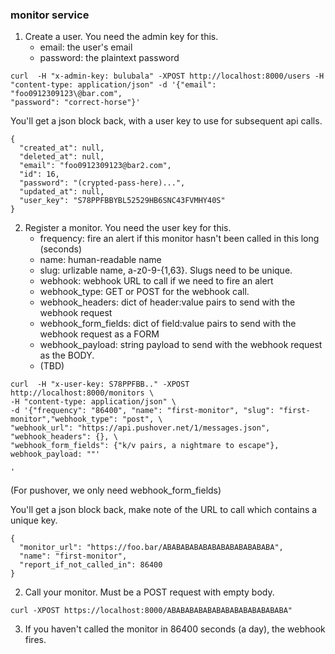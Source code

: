 ### monitor service

1. Create a user. You need the admin key for this.
    - email: the user's email
    - password: the plaintext password

```
curl  -H "x-admin-key: bulubala" -XPOST http://localhost:8000/users -H
"content-type: application/json" -d '{"email": "foo0912309123\@bar.com",
"password": "correct-horse"}'
```

You'll get a json block back, with a user key to use for subsequent api calls.

```
{
  "created_at": null,
  "deleted_at": null,
  "email": "foo0912309123@bar2.com",
  "id": 16,
  "password": "(crypted-pass-here)...",
  "updated_at": null,
  "user_key": "S78PPFBBYBL52529HB6SNC43FVMHY40S"
}
```

2. Register a monitor. You need the user key for this.
   - frequency: fire an alert if this monitor hasn't been called in this long (seconds)
   - name: human-readable name
   - slug: urlizable name, a-z0-9-{1,63}. Slugs need to be unique.
   - webhook: webhook URL to call if we need to fire an alert
   - webhook_type: GET or POST for the webhook call.
   - webhook_headers: dict of header:value pairs to send with the webhook request
   - webhook_form_fields: dict of field:value pairs to send with the webhook request as a FORM
   - webhook_payload: string payload to send with the webhook request as the BODY.
   - (TBD)
```
curl  -H "x-user-key: S78PPFBB.." -XPOST http://localhost:8000/monitors \
-H "content-type: application/json" \
-d '{"frequency": "86400", "name": "first-monitor", "slug": "first-monitor","webhook_type": "post", \
"webhook_url": "https://api.pushover.net/1/messages.json", "webhook_headers": {}, \
"webhook_form_fields": {"k/v pairs, a nightmare to escape"}, webhook_payload: ""'

'
```
(For pushover, we only need webhook_form_fields)

You'll get a json block back, make note of the URL to call which contains a unique key.
```
{
  "monitor_url": "https://foo.bar/ABABABABABABABABABABABABA",
  "name": "first-monitor",
  "report_if_not_called_in": 86400
}

```
2. Call your monitor. Must be a POST request with empty body.
```
curl -XPOST https://localhost:8000/ABABABABABABABABABABABABABA"
```

3. If you haven't called the monitor in 86400 seconds (a day), the webhook fires.
